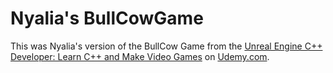 # Nyalia's BullCowGame
This was Nyalia's version of the BullCow Game from the [Unreal Engine C++ Developer: Learn C++ and Make Video Games](https://www.udemy.com/course/unrealcourse/) on [Udemy.com](https://www.udemy.com/).